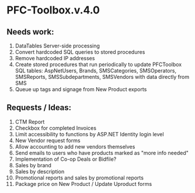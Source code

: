 # PFC-Toolbox.v.4.0

## Needs work:
<ol>
  <li>DataTables Server-side processing</li>
  <li>Convert hardcoded SQL queries to stored procedures</li>
  <li>Remove hardcoded IP addresses</li>
  <li>Create stored procedures that run periodically to update PFCToolbox SQL tables: AspNetUsers, Brands, SMSCategories, SMSOperators, SMSReports, SMSSubdepartments, SMSVendors with data directly from SMS</li>
  <li>Queue up tags and signage from New Product exports</li>
</ol>
  
## Requests / Ideas:
<ol>
  <li>CTM Report</li>
  <li>Checkbox for completed Invoices</li>
  <li>Limit accessibility to functions by ASP.NET Identity login level</li>
  <li>New Vendor request forms</li>
  <li>Allow accounting to add new vendors themselves</li>
  <li>Send emails to users who have products marked as "more info needed"</li>
  <li>Implementation of Co-op Deals or Bidfile?</li>
  <li>Sales by brand</li>
  <li>Sales by description</li>
  <li>Promotional reports and sales by promotional reports</li>
  <li>Package price on New Product / Update Uproduct forms</li>
</ol>
